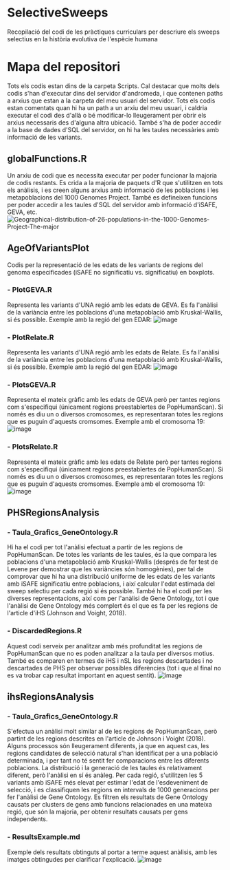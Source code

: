 # SelectiveSweeps
Recopilació del codi de les pràctiques curriculars per descriure els sweeps selectius en la història evolutiva de l'espècie humana

# Mapa del repositori
Tots els codis estan dins de la carpeta Scripts. Cal destacar que molts dels codis s'han d'executar dins del servidor d'andromeda, i que contenen paths a arxius que estan a la carpeta del meu usuari del servidor. Tots els codis estan comentats quan hi ha un path a un arxiu del meu usuari, i caldria executar el codi des d'allà o bé modificar-lo lleugerament per obrir els arxius necessaris des d'alguna altra ubicació. També s'ha de poder accedir a la base de dades d'SQL del servidor, on hi ha les taules necessàries amb informació de les variants. 

## globalFunctions.R
Un arxiu de codi que es necessita executar per poder funcionar la majoria de codis restants. Es crida a la majoria de paquets d'R que s'utilitzen en tots els anàlisis, i es creen alguns arxius amb informació de les poblacions i les metapoblacions del 1000 Genomes Project. També es defineixen funcions per poder accedir a les taules d'SQL del servidor amb informació d'iSAFE, GEVA, etc. 
![Geographical-distribution-of-26-populations-in-the-1000-Genomes-Project-The-major](https://user-images.githubusercontent.com/112875889/188856397-63e4e934-79da-4d51-b7ed-18cd22b0027c.png)

## AgeOfVariantsPlot
Codis per la representació de les edats de les variants de regions del genoma especificades (iSAFE no significatiu vs. significatiu) en boxplots.
### - PlotGEVA.R
Representa les variants d'UNA regió amb les edats de GEVA. Es fa l'anàlisi de la variància entre les poblacions d'una metapoblació amb Kruskal-Wallis, si és possible.
Exemple amb la regió del gen EDAR:
![image](https://user-images.githubusercontent.com/112875889/188856645-cf53c0bd-d6ee-45ba-a078-c400641803bc.png)

### - PlotRelate.R
Representa les variants d'UNA regió amb les edats de Relate. Es fa l'anàlisi de la variància entre les poblacions d'una metapoblació amb Kruskal-Wallis, si és possible. 
Exemple amb la regió del gen EDAR:
![image](https://user-images.githubusercontent.com/112875889/188856759-93ade5e1-2f95-406f-bae0-059b7a623074.png)

### - PlotsGEVA.R
Representa el mateix gràfic amb les edats de GEVA però per tantes regions com s'especifiqui (únicament regions preestablertes de PopHumanScan). Si només es diu un o diversos cromosomes, es representaran totes les regions que es puguin d'aquests cromsomes. 
Exemple amb el cromosoma 19:
![image](https://user-images.githubusercontent.com/112875889/188857403-b3b945a9-926f-4f42-9f0e-6913fa1a688c.png)

### - PlotsRelate.R
Representa el mateix gràfic amb les edats de Relate però per tantes regions com s'especifiqui (únicament regions preestablertes de PopHumanScan). Si només es diu un o diversos cromosomes, es representaran totes les regions que es puguin d'aquests cromsomes. 
Exemple amb el cromosoma 19:
![image](https://user-images.githubusercontent.com/112875889/188857565-feb574aa-0867-4e68-89b7-d6fb8d6e160d.png)

## PHSRegionsAnalysis
### - Taula_Grafics_GeneOntology.R

Hi ha el codi per tot l'anàlisi efectuat a partir de les regions de PopHumanScan. De totes les variants de les taules, és la que compara les poblacions d'una metapoblació amb Kruskal-Wallis (després de fer test de Levene per demostrar que les variàncies són homogènies), per tal de comprovar que hi ha una distribució uniforme de les edats de les variants amb iSAFE significatiu entre poblacions, i així calcular l'edat estimada del sweep selectiu per cada regió si és possible. 
També hi ha el codi per les diverses representacions, així com per l'anàlisi de Gene Ontology, tot i que l'anàlisi de Gene Ontology més complert és el que es fa per les regions de l'article d'iHS (Johnson and Voight, 2018). 

### - DiscardedRegions.R
Aquest codi serveix per analitzar amb més profunditat les regions de PopHumanScan que no es poden analitzar a la taula per diversos motius. També es comparen en termes de iHS i nSL les regions descartades i no descartades de PHS per observar possibles diferències (tot i que al final no es va trobar cap resultat important en aquest sentit). 
![image](https://user-images.githubusercontent.com/112875889/188866179-e6f3f126-fd37-4dfd-b63a-a220dc083203.png)


## ihsRegionsAnalysis
### - Taula_Grafics_GeneOntology.R

S'efectua un anàlisi molt similar al de les regions de PopHumanScan, però partint de les regions descrites en l'article de Johnson i Voight (2018). Alguns processos són lleugerament diferents, ja que en aquest cas, les regions candidates de selecció natural s'han identificat per a una població determinada, i per tant no té sentit fer comparacions entre les diferents poblacions. La distribució i la generació de les taules és relativament diferent, però l'anàlisi en sí és anàleg. 
Per cada regió, s'utilitzen les 5 variants amb iSAFE més elevat per estimar l'edat de l'esdeveniment de selecció, i es classifiquen les regions en intervals de 1000 generacions per fer l'anàlisi de Gene Ontology. Es filtren els resultats de Gene Ontology causats per clusters de gens amb funcions relacionades en una mateixa regió, que són la majoria, per obtenir resultats causats per gens independents.

### - ResultsExample.md
Exemple dels resultats obtinguts al portar a terme aquest anàlisis, amb les imatges obtingudes per clarificar l'explicació. 
![image](https://user-images.githubusercontent.com/112875889/188861981-5a742286-7d18-403d-aebf-5a0ab9bf57c5.png)
